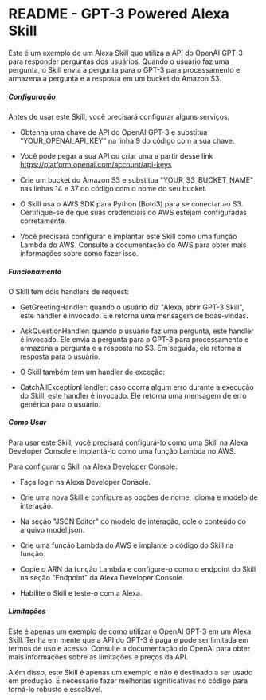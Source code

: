 # README - GPT-3 Powered Alexa Skill
Este é um exemplo de um Alexa Skill que utiliza a API do OpenAI GPT-3 para responder perguntas dos usuários. Quando o usuário faz uma pergunta, o Skill envia a pergunta para o GPT-3 para processamento e armazena a pergunta e a resposta em um bucket do Amazon S3.

##### Configuração
Antes de usar este Skill, você precisará configurar alguns serviços:

- Obtenha uma chave de API do OpenAI GPT-3 e substitua "YOUR_OPENAI_API_KEY" na linha 9 do código com a sua chave.

- Você pode pegar a sua API ou criar uma a partir desse link <https://platform.openai.com/account/api-keys>

- Crie um bucket do Amazon S3 e substitua "YOUR_S3_BUCKET_NAME" nas linhas 14 e 37 do código com o nome do seu bucket.

- O Skill usa o AWS SDK para Python (Boto3) para se conectar ao S3. Certifique-se de que suas credenciais do AWS estejam configuradas corretamente.

- Você precisará configurar e implantar este Skill como uma função Lambda do AWS. Consulte a documentação do AWS para obter mais informações sobre como fazer isso.

##### Funcionamento
O Skill tem dois handlers de request:

- GetGreetingHandler: quando o usuário diz "Alexa, abrir GPT-3 Skill", este handler é invocado. Ele retorna uma mensagem de boas-vindas.

- AskQuestionHandler: quando o usuário faz uma pergunta, este handler é invocado. Ele envia a pergunta para o GPT-3 para processamento e armazena a pergunta e a resposta no S3. Em seguida, ele retorna a resposta para o usuário.

- O Skill também tem um handler de exceção:

- CatchAllExceptionHandler: caso ocorra algum erro durante a execução do Skill, este handler é invocado. Ele retorna uma mensagem de erro genérica para o usuário.

##### Como Usar
Para usar este Skill, você precisará configurá-lo como uma Skill na Alexa Developer Console e implantá-lo como uma função Lambda no AWS.

Para configurar o Skill na Alexa Developer Console:

- Faça login na Alexa Developer Console.

- Crie uma nova Skill e configure as opções de nome, idioma e modelo de interação.

- Na seção "JSON Editor" do modelo de interação, cole o conteúdo do arquivo model.json.

- Crie uma função Lambda do AWS e implante o código do Skill na função.

- Copie o ARN da função Lambda e configure-o como o endpoint do Skill na seção "Endpoint" da Alexa Developer Console.

- Habilite o Skill e teste-o com a Alexa.

##### Limitações
Este é apenas um exemplo de como utilizar o OpenAI GPT-3 em um Alexa Skill. Tenha em mente que a API do GPT-3 é paga e pode ser limitada em termos de uso e acesso. Consulte a documentação do OpenAI para obter mais informações sobre as limitações e preços da API.

Além disso, este Skill é apenas um exemplo e não é destinado a ser usado em produção. É necessário fazer melhorias significativas no código para torná-lo robusto e escalável.